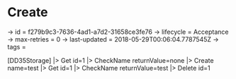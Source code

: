 # Create

-> id = f279b9c3-7636-4ad1-a7d2-31658ce3fe76
-> lifecycle = Acceptance
-> max-retries = 0
-> last-updated = 2018-05-29T00:06:04.7787545Z
-> tags = 

[DD35Storage]
|> Get id=1
|> CheckName returnValue=none
|> Create name=test
|> Get id=1
|> CheckName returnValue=test
|> Delete id=1
~~~
